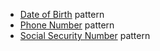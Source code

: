 - <a href="{{ site.baseurl }}/patterns/create-a-profile/date-of-birth/">Date of Birth</a> pattern
- <a href="{{ site.baseurl }}/patterns/create-a-profile/phone-number/">Phone Number</a> pattern
- <a href="{{ site.baseurl }}/patterns/create-a-profile/social-security/">Social Security Number</a> pattern